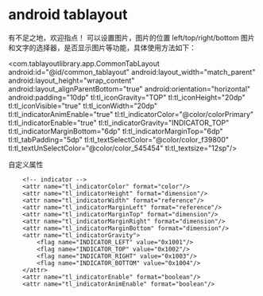# android tablayout 
有不足之地，欢迎指点！
可以设置图片，图片的位置 left/top/right/bottom
图片和文字的选择器，是否显示图片等功能，具体使用方法如下：

<com.tablayoutlibrary.app.CommonTabLayout
        android:id="@id/common_tablayout"
        android:layout_width="match_parent"
        android:layout_height="wrap_content"
        android:layout_alignParentBottom="true"
        android:orientation="horizontal"
        android:padding="10dp"
        tl:tl_iconGravity="TOP"
        tl:tl_iconHeight="20dp"
        tl:tl_iconVisible="true"
        tl:tl_iconWidth="20dp"
        tl:tl_indicatorAnimEnable="true"
        tl:tl_indicatorColor="@color/colorPrimary"
        tl:tl_indicatorEnable="true"
        tl:tl_indicatorGravity="INDICATOR_TOP"
        tl:tl_indicatorMarginBottom="6dp"
        tl:tl_indicatorMarginTop="6dp"
        tl:tl_tabPadding="5dp"
        tl:tl_textSelectColor="@color/color_f39800"
        tl:tl_textUnSelectColor="@color/color_545454"
        tl:tl_textsize="12sp"/>
        
 自定义属性
      <attr name="tl_textsize" format="dimension"/>
        <attr name="tl_textSelectColor" format="reference"/>
        <attr name="tl_textUnSelectColor" format="reference"/>
        <attr name="tl_iconVisible" format="boolean"/>
        <attr name="tl_iconHeight" format="dimension"/>
        <attr name="tl_iconWidth" format="dimension"/>
        <attr name="tl_iconMargin" format="dimension"/>
        <attr name="tl_iconGravity">
            <enum name="LEFT" value="17"/>
            <enum name="TOP" value="18"/>
            <enum name="RIGHT" value="19"/>
            <enum name="BOTTOM" value="20"/>
        </attr>
        <attr name="tl_tabPadding" format="dimension"/>
        <attr name="tl_padding" format="dimension"/>

        <!-- indicator -->
        <attr name="tl_indicatorColor" format="color"/>
        <attr name="tl_indicatorHeight" format="dimension"/>
        <attr name="tl_indicatorWidth" format="reference"/>
        <attr name="tl_indicatorMarginLeft" format="reference"/>
        <attr name="tl_indicatorMarginTop" format="dimension"/>
        <attr name="tl_indicatorMarginRight" format="dimension"/>
        <attr name="tl_indicatorMarginBottom" format="dimension"/>
        <attr name="tl_indicatorGravity">
            <flag name="INDICATOR_LEFT" value="0x1001"/>
            <flag name="INDICATOR_TOP" value="0x1002"/>
            <flag name="INDICATOR_RIGHT" value="0x1003"/>
            <flag name="INDICATOR_BOTTOM" value="0x1004"/>
        </attr>
        <attr name="tl_indicatorEnable" format="boolean"/>
        <attr name="tl_indicatorAnimEnable" format="boolean"/>
        
